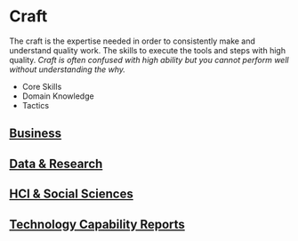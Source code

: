 # Craft

The craft is the expertise needed in order to consistently make and understand quality work. The skills to execute the tools and steps with high quality. *Craft is often confused with high ability but you cannot perform well without understanding the why.*

- Core Skills
- Domain Knowledge
- Tactics

## [Business](./Business/)

## [Data & Research](./Data+Research/)

## [HCI & Social Sciences](./HCI+Social_Sciences/)

## [Technology Capability Reports](./Technology_Capability_Reports/)